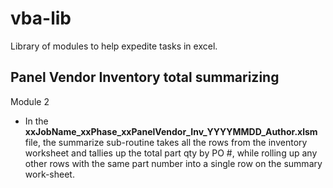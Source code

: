 # vba-lib
Library of modules to help expedite tasks in excel.

## Panel Vendor Inventory total summarizing
Module 2
- In the **xxJobName_xxPhase_xxPanelVendor_Inv_YYYYMMDD_Author.xlsm** file, the summarize sub-routine takes all the rows from the inventory worksheet and tallies up the total part qty by PO #, while rolling up any other rows with the same part number into a single row on the summary work-sheet.